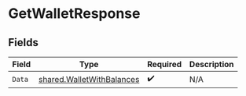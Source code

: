 # GetWalletResponse


## Fields

| Field                                                                         | Type                                                                          | Required                                                                      | Description                                                                   |
| ----------------------------------------------------------------------------- | ----------------------------------------------------------------------------- | ----------------------------------------------------------------------------- | ----------------------------------------------------------------------------- |
| `Data`                                                                        | [shared.WalletWithBalances](../../../pkg/models/shared/walletwithbalances.md) | :heavy_check_mark:                                                            | N/A                                                                           |